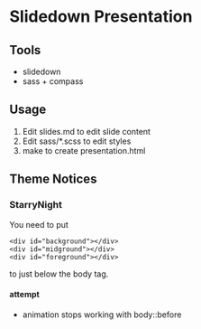 Slidedown Presentation
======================

## Tools
* slidedown
* sass + compass

## Usage
1. Edit slides.md to edit slide content
2. Edit sass/\*.scss to edit styles
3. make to create presentation.html

## Theme Notices

### StarryNight
You need to put

	<div id="background"></div>
	<div id="midground"></div>
	<div id="foreground"></div>

to just below the body tag.

#### attempt
* animation stops working with body::before
